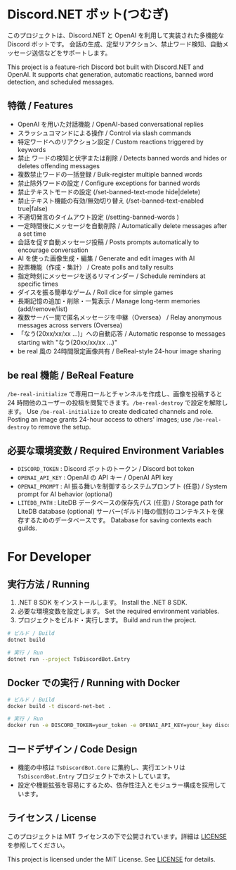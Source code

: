 # Discord.NET ボット(つむぎ)

このプロジェクトは、Discord.NET と OpenAI を利用して実装された多機能な Discord ボットです。
会話の生成、定型リアクション、禁止ワード検知、自動メッセージ送信などをサポートします。

This project is a feature-rich Discord bot built with Discord.NET and OpenAI.
It supports chat generation, automatic reactions, banned word detection, and scheduled messages.

## 特徴 / Features
- OpenAI を用いた対話機能 / OpenAI-based conversational replies
- スラッシュコマンドによる操作 / Control via slash commands
- 特定ワードへのリアクション設定 / Custom reactions triggered by keywords
- 禁止 ワードの検知と伏字または削除 / Detects banned words and hides or deletes offending messages
- 複数禁止ワードの一括登録 / Bulk-register multiple banned words
- 禁止除外ワードの設定 / Configure exceptions for banned words
- 禁止テキストモードの設定 (/set-banned-text-mode hide|delete)
- 禁止テキスト機能の有効/無効切り替え (/set-banned-text-enabled true|false)
- 不適切発言のタイムアウト設定 (/setting-banned-words <enabled> <count> <within> <timeout>)
- 一定時間後にメッセージを自動削除 / Automatically delete messages after a set time
- 会話を促す自動メッセージ投稿 / Posts prompts automatically to encourage conversation
- AI を使った画像生成・編集 / Generate and edit images with AI
- 投票機能（作成・集計） / Create polls and tally results
- 指定時刻にメッセージを送るリマインダー / Schedule reminders at specific times
- ダイスを振る簡単なゲーム / Roll dice for simple games
- 長期記憶の追加・削除・一覧表示 / Manage long-term memories (add/remove/list)
- 複数サーバー間で匿名メッセージを中継（Oversea） / Relay anonymous messages across servers (Oversea)
- 「なう(20xx/xx/xx ...)」への自動応答 / Automatic response to messages starting with "なう(20xx/xx/xx ...)"
- be real 風の 24時間限定画像共有 / BeReal-style 24-hour image sharing

## be real 機能 / BeReal Feature
`/be-real-initialize` で専用ロールとチャンネルを作成し、画像を投稿すると 24 時間他のユーザーの投稿を閲覧できます。`/be-real-destroy` で設定を解除します。
Use `/be-real-initialize` to create dedicated channels and role. Posting an image grants 24-hour access to others' images; use `/be-real-destroy` to remove the setup.

## 必要な環境変数 / Required Environment Variables
- `DISCORD_TOKEN` : Discord ボットのトークン / Discord bot token
- `OPENAI_API_KEY` : OpenAI の API キー / OpenAI API key
- `OPENAI_PROMPT` : AI 振る舞いを制御するシステムプロンプト (任意) / System prompt for AI behavior (optional)
- `LITEDB_PATH` : LiteDB データベースの保存先パス (任意) / Storage path for LiteDB database (optional)
サーバー(ギルド)毎の個別のコンテキストを保存するためのデータベースです。 Database for saving contexts each guilds.

# For Developer

## 実行方法 / Running
1. .NET 8 SDK をインストールします。
   Install the .NET 8 SDK.
2. 必要な環境変数を設定します。
   Set the required environment variables.
3. プロジェクトをビルド・実行します。
   Build and run the project.

```bash
# ビルド / Build
dotnet build

# 実行 / Run
dotnet run --project TsDiscordBot.Entry
```

## Docker での実行 / Running with Docker
```bash
# ビルド / Build
docker build -t discord-net-bot .

# 実行 / Run
docker run -e DISCORD_TOKEN=your_token -e OPENAI_API_KEY=your_key discord-net-bot
```

## コードデザイン / Code Design
- 機能の中核は `TsDiscordBot.Core` に集約し、実行エントリは `TsDiscordBot.Entry` プロジェクトでホストしています。
- 設定や機能拡張を容易にするため、依存性注入とモジュラー構成を採用しています。

## ライセンス / License
このプロジェクトは MIT ライセンスの下で公開されています。詳細は [LICENSE](LICENSE) を参照してください。

This project is licensed under the MIT License. See [LICENSE](LICENSE) for details.
